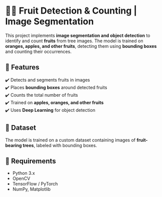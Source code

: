 # 🍏🍊 Fruit Detection & Counting | Image Segmentation  

This project implements **image segmentation and object detection** to identify and count **fruits** from tree images. The model is trained on **oranges, apples, and other fruits**, detecting them using **bounding boxes** and counting their occurrences.  

## 🚀 Features  
✔️ Detects and segments fruits in images  
✔️ Places **bounding boxes** around detected fruits  
✔️ Counts the total number of fruits  
✔️ Trained on **apples, oranges, and other fruits**  
✔️ Uses **Deep Learning** for object detection  

## 📂 Dataset  
The model is trained on a custom dataset containing images of **fruit-bearing trees**, labeled with bounding boxes.

## 📌 Requirements
- Python 3.x
- OpenCV
- TensorFlow / PyTorch
- NumPy, Matplotlib
